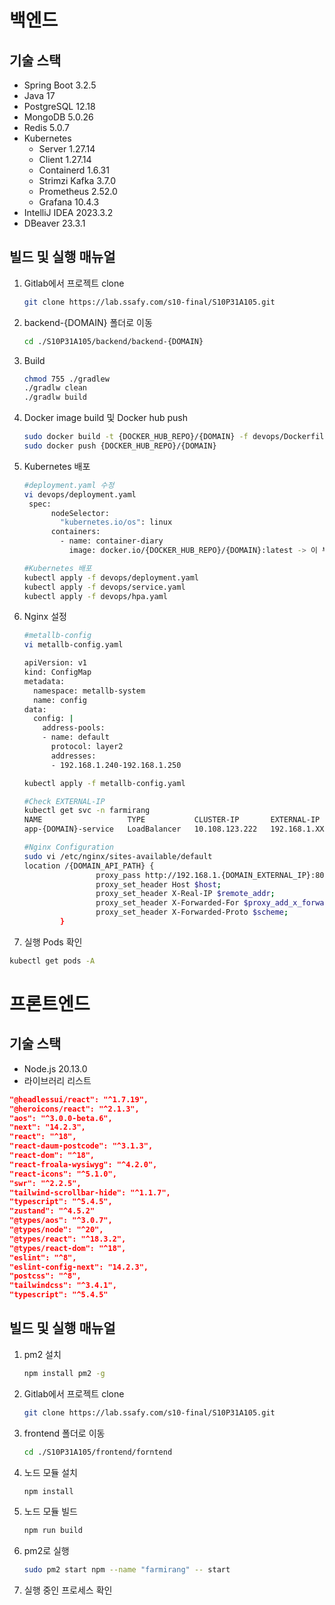 # 백엔드

## 기술 스택

- Spring Boot 3.2.5
- Java 17
- PostgreSQL 12.18
- MongoDB 5.0.26
- Redis 5.0.7
- Kubernetes
    - Server 1.27.14
    - Client 1.27.14
    - Containerd 1.6.31
    - Strimzi Kafka 3.7.0
    - Prometheus 2.52.0
    - Grafana 10.4.3
- IntelliJ IDEA 2023.3.2
- DBeaver 23.3.1

## 빌드 및 실행 매뉴얼

1. Gitlab에서 프로젝트 clone
    
    ```bash
    git clone https://lab.ssafy.com/s10-final/S10P31A105.git
    ```
    
2. backend-{DOMAIN} 폴더로 이동
    
    ```bash
    cd ./S10P31A105/backend/backend-{DOMAIN}
    ```
    
3. Build
    
    ```bash
    chmod 755 ./gradlew
    ./gradlw clean
    ./gradlw build
    ```
    
4. Docker image build 및 Docker hub push
    
    ```bash
    sudo docker build -t {DOCKER_HUB_REPO}/{DOMAIN} -f devops/Dockerfile .
    sudo docker push {DOCKER_HUB_REPO}/{DOMAIN}
    ```
    
5. Kubernetes 배포
    
    ```bash
    #deployment.yaml 수정
    vi devops/deployment.yaml
     spec:
          nodeSelector:
            "kubernetes.io/os": linux
          containers:
            - name: container-diary
              image: docker.io/{DOCKER_HUB_REPO}/{DOMAIN}:latest -> 이 부분
    
    #Kubernetes 배포
    kubectl apply -f devops/deployment.yaml
    kubectl apply -f devops/service.yaml
    kubectl apply -f devops/hpa.yaml
    ```
    
6. Nginx 설정
    
    ```bash
    #metallb-config
    vi metallb-config.yaml
    
    apiVersion: v1
    kind: ConfigMap
    metadata:
      namespace: metallb-system
      name: config
    data:
      config: |
        address-pools:
        - name: default
          protocol: layer2
          addresses:
          - 192.168.1.240-192.168.1.250
    
    kubectl apply -f metallb-config.yaml
    
    #Check EXTERNAL-IP
    kubectl get svc -n farmirang
    NAME                   TYPE           CLUSTER-IP       EXTERNAL-IP     PORT(S)        AGE
    app-{DOMAIN}-service   LoadBalancer   10.108.123.222   192.168.1.XXX   80:3XXXX/TCP   XX
    
    #Nginx Configuration
    sudo vi /etc/nginx/sites-available/default
    location /{DOMAIN_API_PATH} {
                    proxy_pass http://192.168.1.{DOMAIN_EXTERNAL_IP}:80;
                    proxy_set_header Host $host;
                    proxy_set_header X-Real-IP $remote_addr;
                    proxy_set_header X-Forwarded-For $proxy_add_x_forwarded_for;
                    proxy_set_header X-Forwarded-Proto $scheme;
            }
    ```
    
7. 실행 Pods 확인

```bash
kubectl get pods -A
```

# 프론트엔드

## 기술 스택

- Node.js 20.13.0
- 라이브러리 리스트

```json
"@headlessui/react": "^1.7.19",
"@heroicons/react": "^2.1.3",
"aos": "^3.0.0-beta.6",
"next": "14.2.3",
"react": "^18",
"react-daum-postcode": "^3.1.3",
"react-dom": "^18",
"react-froala-wysiwyg": "^4.2.0",
"react-icons": "^5.1.0",
"swr": "^2.2.5",
"tailwind-scrollbar-hide": "^1.1.7",
"typescript": "^5.4.5",
"zustand": "^4.5.2"
"@types/aos": "^3.0.7",
"@types/node": "^20",
"@types/react": "^18.3.2",
"@types/react-dom": "^18",
"eslint": "^8",
"eslint-config-next": "14.2.3",
"postcss": "^8",
"tailwindcss": "^3.4.1",
"typescript": "^5.4.5"
```

## 빌드 및 실행 매뉴얼

1. pm2 설치
    
    ```bash
    npm install pm2 -g
    ```
    
2. Gitlab에서 프로젝트 clone
    
    ```bash
    git clone https://lab.ssafy.com/s10-final/S10P31A105.git
    ```
    
3. frontend 폴더로 이동
    
    ```bash
    cd ./S10P31A105/frontend/forntend
    ```
    
4. 노드 모듈 설치
    
    ```bash
    npm install
    ```
    
5. 노드 모듈 빌드
    
    ```bash
    npm run build
    ```
    
6. pm2로 실행
    
    ```bash
    sudo pm2 start npm --name "farmirang" -- start
    ```
    
7. 실행 중인 프로세스 확인
